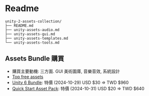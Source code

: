 # Readme

```text
unity-2-assets-collection/
├── README.md
├── unity-assets-audio.md
├── unity-assets-gui.md
├── unity-assets-templates.md
└── unity-assets-tools.md
```

## Assets Bundle 購買

- 購買主要動機: 三方面. GUI 美術圖庫, 音樂音效, 系統設計
- [Top free assets](https://assetstore.unity.com/?price=0-0&rating=4&orderBy=3)
- [Unity 6 Bundle](https://assetstore.unity.com/mega-bundles/unity-6-toolkit?clickref=1011lzM73QFA&utm_source=partnerize&utm_medium=affiliate&utm_campaign=unity_affiliate): 特價 (2024-10-29) USD $30 => TWD $960 
- [Quick Start Asset Pack](https://assetstore.unity.com/mega-bundles/quick-start): 特價 (2024-10-31) USD $20 => TWD $640
